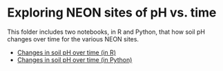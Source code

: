# Exploring NEON sites of pH vs. time

This folder includes two notebooks, in R and Python, that how soil pH changes over time for the various NEON sites.
 
- [Changes in soil pH over time (in R)](https://github.com/microbiomedata/notebook_hackathons/blob/main/NEON_ph_by_time/R/NEON_data_exploration.md)
- [Changes in soil pH over time (in Python)](https://nbviewer.org/github/microbiomedata/notebook_hackathons/blob/main/NEON_ph_by_time/python/neon_time_series_data_with_map.ipynb)

